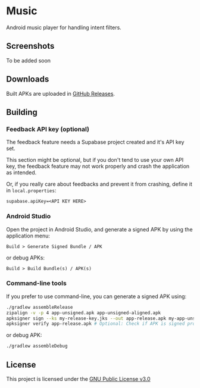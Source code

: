 # Music
Android music player for handling intent filters.

## Screenshots
To be added soon

## Downloads
Built APKs are uploaded in [GitHub Releases](https://github.com/spir0th/music/releases/latest).

## Building
### Feedback API key (optional)
The feedback feature needs a Supabase project created and it's API key set.

This section might be optional, but if you don't tend to use your own API key,
the feedback feature may not work properly and crash the application as intended.

Or, if you really care about feedbacks and prevent it from crashing, define it in `local.properties`:
```
supabase.apiKey=<API KEY HERE>
```

### Android Studio
Open the project in Android Studio, and generate a signed APK by using the application menu:
```
Build > Generate Signed Bundle / APK
```
or debug APKs:
```
Build > Build Bundle(s) / APK(s)
```

### Command-line tools
If you prefer to use command-line, you can generate a signed APK using:
```bash
./gradlew assembleRelease
zipalign -v -p 4 app-unsigned.apk app-unsigned-aligned.apk
apksigner sign --ks my-release-key.jks --out app-release.apk my-app-unsigned-aligned.apk
apksigner verify app-release.apk # Optional: Check if APK is signed properly
```
or debug APK:
```bash
./gradlew assembleDebug
```

## License
This project is licensed under the [GNU Public License v3.0](LICENSE)